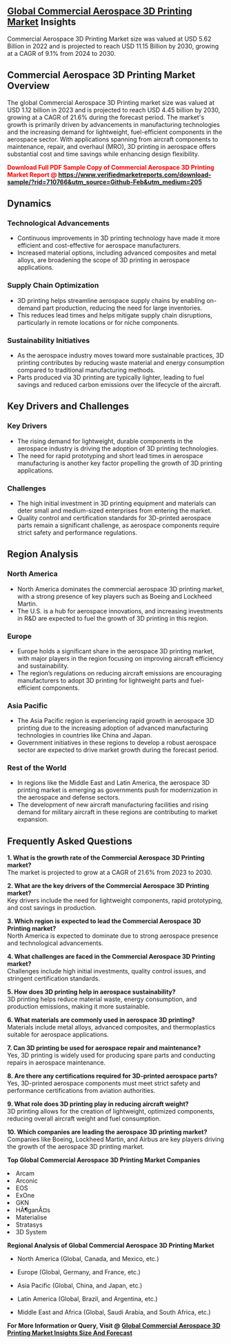 <h2><a href="https://www.verifiedmarketreports.com/download-sample/?rid=710766&amp;utm_source=Github&amp;utm_medium=205" target="_blank">Global Commercial Aerospace 3D Printing Market</a> Insights</h2><p>Commercial Aerospace 3D Printing Market size was valued at USD 5.62 Billion in 2022 and is projected to reach USD 11.15 Billion by 2030, growing at a CAGR of 9.1% from 2024 to 2030.</p><p> <h2>Commercial Aerospace 3D Printing Market Overview</h2> <p>The global Commercial Aerospace 3D Printing market size was valued at USD 1.12 billion in 2023 and is projected to reach USD 4.45 billion by 2030, growing at a CAGR of 21.6% during the forecast period. The market's growth is primarily driven by advancements in manufacturing technologies and the increasing demand for lightweight, fuel-efficient components in the aerospace sector. With applications spanning from aircraft components to maintenance, repair, and overhaul (MRO), 3D printing in aerospace offers substantial cost and time savings while enhancing design flexibility.</p> <p><b><p><span class=""><span style="color: #ff0000;"><strong>Download Full PDF Sample Copy of Commercial Aerospace 3D Printing Market Report</strong> @ </span><a href="https://www.verifiedmarketreports.com/download-sample/?rid=710766&amp;utm_source=Github-Feb&amp;utm_medium=205" target="_blank">https://www.verifiedmarketreports.com/download-sample/?rid=710766&amp;utm_source=Github-Feb&amp;utm_medium=205</a></span></p></b></p> <h2>Dynamics</h2> <h3>Technological Advancements</h3> <ul> <li>Continuous improvements in 3D printing technology have made it more efficient and cost-effective for aerospace manufacturers.</li> <li>Increased material options, including advanced composites and metal alloys, are broadening the scope of 3D printing in aerospace applications.</li> </ul> <h3>Supply Chain Optimization</h3> <ul> <li>3D printing helps streamline aerospace supply chains by enabling on-demand part production, reducing the need for large inventories.</li> <li>This reduces lead times and helps mitigate supply chain disruptions, particularly in remote locations or for niche components.</li> </ul> <h3>Sustainability Initiatives</h3> <ul> <li>As the aerospace industry moves toward more sustainable practices, 3D printing contributes by reducing waste material and energy consumption compared to traditional manufacturing methods.</li> <li>Parts produced via 3D printing are typically lighter, leading to fuel savings and reduced carbon emissions over the lifecycle of the aircraft.</li> </ul> <h2>Key Drivers and Challenges</h2> <h3>Key Drivers</h3> <ul> <li>The rising demand for lightweight, durable components in the aerospace industry is driving the adoption of 3D printing technologies.</li> <li>The need for rapid prototyping and short lead times in aerospace manufacturing is another key factor propelling the growth of 3D printing applications.</li> </ul> <h3>Challenges</h3> <ul> <li>The high initial investment in 3D printing equipment and materials can deter small and medium-sized enterprises from entering the market.</li> <li>Quality control and certification standards for 3D-printed aerospace parts remain a significant challenge, as aerospace components require strict safety and performance regulations.</li> </ul> <h2>Region Analysis</h2> <h3>North America</h3> <ul> <li>North America dominates the commercial aerospace 3D printing market, with a strong presence of key players such as Boeing and Lockheed Martin.</li> <li>The U.S. is a hub for aerospace innovations, and increasing investments in R&D are expected to fuel the growth of 3D printing in this region.</li> </ul> <h3>Europe</h3> <ul> <li>Europe holds a significant share in the aerospace 3D printing market, with major players in the region focusing on improving aircraft efficiency and sustainability.</li> <li>The region’s regulations on reducing aircraft emissions are encouraging manufacturers to adopt 3D printing for lightweight parts and fuel-efficient components.</li> </ul> <h3>Asia Pacific</h3> <ul> <li>The Asia Pacific region is experiencing rapid growth in aerospace 3D printing due to the increasing adoption of advanced manufacturing technologies in countries like China and Japan.</li> <li>Government initiatives in these regions to develop a robust aerospace sector are expected to drive market growth during the forecast period.</li> </ul> <h3>Rest of the World</h3> <ul> <li>In regions like the Middle East and Latin America, the aerospace 3D printing market is emerging as governments push for modernization in the aerospace and defense sectors.</li> <li>The development of new aircraft manufacturing facilities and rising demand for military aircraft in these regions are contributing to market expansion.</li> </ul> <h2>Frequently Asked Questions</h2> <p><b>1. What is the growth rate of the Commercial Aerospace 3D Printing market?</b><br> The market is projected to grow at a CAGR of 21.6% from 2023 to 2030.</p> <p><b>2. What are the key drivers of the Commercial Aerospace 3D Printing market?</b><br> Key drivers include the need for lightweight components, rapid prototyping, and cost savings in production.</p> <p><b>3. Which region is expected to lead the Commercial Aerospace 3D Printing market?</b><br> North America is expected to dominate due to strong aerospace presence and technological advancements.</p> <p><b>4. What challenges are faced in the Commercial Aerospace 3D Printing market?</b><br> Challenges include high initial investments, quality control issues, and stringent certification standards.</p> <p><b>5. How does 3D printing help in aerospace sustainability?</b><br> 3D printing helps reduce material waste, energy consumption, and production emissions, making it more sustainable.</p> <p><b>6. What materials are commonly used in aerospace 3D printing?</b><br> Materials include metal alloys, advanced composites, and thermoplastics suitable for aerospace applications.</p> <p><b>7. Can 3D printing be used for aerospace repair and maintenance?</b><br> Yes, 3D printing is widely used for producing spare parts and conducting repairs in aerospace maintenance.</p> <p><b>8. Are there any certifications required for 3D-printed aerospace parts?</b><br> Yes, 3D-printed aerospace components must meet strict safety and performance certifications from aviation authorities.</p> <p><b>9. What role does 3D printing play in reducing aircraft weight?</b><br> 3D printing allows for the creation of lightweight, optimized components, reducing overall aircraft weight and fuel consumption.</p> <p><b>10. Which companies are leading the aerospace 3D printing market?</b><br> Companies like Boeing, Lockheed Martin, and Airbus are key players driving the growth of the aerospace 3D printing market.</p> </p><p><strong>Top Global Commercial Aerospace 3D Printing Market Companies</strong></p><div data-test-id=""><p><li>Arcam</li><li> Arconic</li><li> EOS</li><li> ExOne</li><li> GKN</li><li> HÃ¶ganÃ¤s</li><li> Materialise</li><li> Stratasys</li><li> 3D System</li></p><div><strong>Regional Analysis of&nbsp;Global Commercial Aerospace 3D Printing Market</strong></div><ul><li dir="ltr"><p dir="ltr">North America&nbsp;(Global, Canada, and Mexico, etc.)</p></li><li dir="ltr"><p dir="ltr">Europe (Global, Germany, and France, etc.)</p></li><li dir="ltr"><p dir="ltr">Asia Pacific&nbsp;(Global, China, and Japan, etc.)</p></li><li dir="ltr"><p dir="ltr">Latin America&nbsp;(Global, Brazil, and Argentina, etc.)</p></li><li dir="ltr">Middle East and Africa&nbsp;(Global, Saudi Arabia, and South Africa, etc.)</li></ul><p><strong>For More Information or Query, Visit @&nbsp;</strong><strong><a href="https://www.verifiedmarketreports.com/product/commercial-aerospace-3d-printing-market/?utm_source=Github&amp;utm_medium=205" target="_blank">Global Commercial Aerospace 3D Printing Market Insights Size And Forecast</a></strong></p></div>
